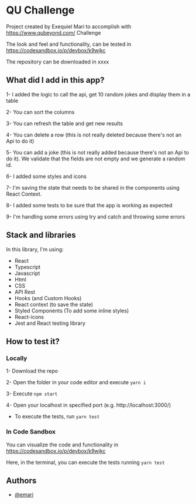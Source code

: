 # QU Challenge

Project created by Exequiel Mari to accomplish with https://www.qubeyond.com/ Challenge

The look and feel and functionality, can be tested in https://codesandbox.io/p/devbox/k9wjkc

The repository can be downloaded in xxxx

## What did I add in this app?

1- I added the logic to call the api, get 10 random jokes and display them in a table

2- You can sort the columns

3- You can refresh the table and get new results

4- You can delete a row (this is not really deleted because there's not an Api to do it)

5- You can add a joke (this is not really added because there's not an Api to do it). We validate that the fields are not empty and we generate a random id.

6- I added some styles and icons

7- I'm saving the state that needs to be shared in the components using React Context.

8- I added some tests to be sure that the app is working as expected

9- I'm handling some errors using try and catch and throwing some errors

## Stack and libraries

In this library, I'm using:

- React
- Typescript
- Javascript
- Html
- CSS
- API Rest
- Hooks (and Custom Hooks)
- React context (to save the state)
- Styled Components (To add some inline styles)
- React-icons
- Jest and React testing library

## How to test it?

### Locally

1- Download the repo

2- Open the folder in your code editor and execute `yarn i`

3- Execute `npm start`

4- Open your localhost in specified port (e.g. http://localhost:3000/)

- To execute the tests, run `yarn test`

### In Code Sandbox

You can visualize the code and functionality in https://codesandbox.io/p/devbox/k9wjkc

Here, in the terminal, you can execute the tests running `yarn test`

## Authors

- [@emari](https://www.github.com/octokatherine)
